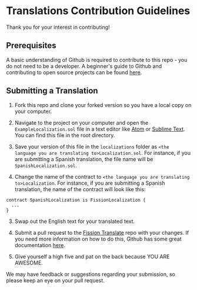 # Translations Contribution Guidelines

Thank you for your interest in contributing!

## Prerequisites

A basic understanding of Github is required to contribute to this repo - you do not need to be a developer. A beginner's guide to Github and contributing to open source projects can be found [here](https://handbook.enspiral.com/guides/github_for_beginners.html).

## Submitting a Translation

1. Fork this repo and clone your forked version so you have a local copy on your computer.

1. Navigate to the project on your computer and open the `ExampleLocalization.sol` file in a text editor like [Atom](https://atom.io/) or [Sublime Text](https://www.sublimetext.com/). You can find this file in the root directory.

2. Save your version of this file in the `localizations` folder as `<the language you are translating to>Localization.sol`. For instance, if you are submitting a Spanish translation, the file name will be `SpanishLocalization.sol`.

3. Change the name of the contract to `<the language you are translating to>Localization`. For instance, if you are submitting a Spanish translation, the name of the contract will look like this:

```solidity
contract SpanishLocalization is FissionLocalization {
  ...
}
```

3. Swap out the English text for your translated text.

4. Submit a pull request to the [Fission Translate](https://github.com/jenncoop/fission-translate) repo with your changes. If you need more information on how to do this, Github has some great documentation [here](https://help.github.com/articles/creating-a-pull-request-from-a-fork/).

5. Give yourself a high five and pat on the back because YOU ARE AWESOME.


We may have feedback or suggestions regarding your submission, so please keep an eye on your pull request.
